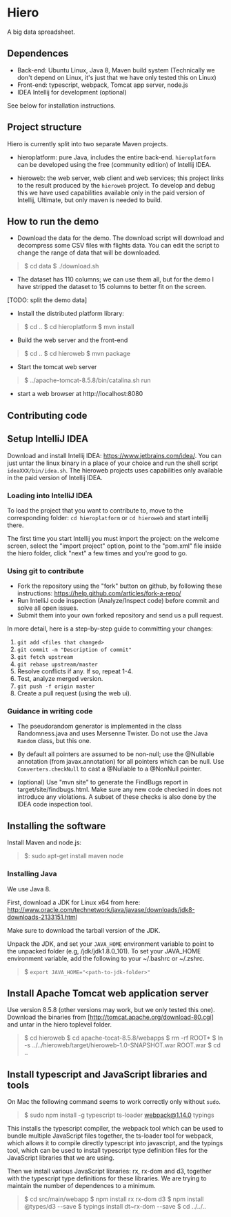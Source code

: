 # Hiero

A big data spreadsheet.

## Dependences

* Back-end: Ubuntu Linux, Java 8, Maven build system
  (Technically we don't depend on Linux, it's just that we have only tested this on Linux)
* Front-end: typescript, webpack, Tomcat app server, node.js
* IDEA Intellij for development (optional)

See below for installation instructions.

## Project structure

Hiero is currently split into two separate Maven projects.

* hieroplatform: pure Java, includes the entire back-end.  `hieroplatform` can be
developed using the free (community edition) of Intellij IDEA.

* hieroweb: the web server, web client and web services; this project links to the
result produced by the `hieroweb` project.  To develop and debug this we have
used capabilities available only in the paid version of Intellij, Ultimate,
but only maven is needed to build.

## How to run the demo

* Download the data for the demo.  The download script will download
  and decompress some CSV files with flights data.  You can edit the
  script to change the range of data that will be downloaded.

>$ cd data
>$ ./download.sh

* The dataset has 110 columns; we can use them all, but for the demo I
  have stripped the dataset to 15 columns to better fit on the screen.

[TODO: split the demo data]

* Install the distributed platform library:

>$ cd ..
>$ cd hieroplatform
>$ mvn install

* Build the web server and the front-end

>$ cd ..
>$ cd hieroweb
>$ mvn package

* Start the tomcat web server

>$ ../apache-tomcat-8.5.8/bin/catalina.sh run

* start a web browser at http://localhost:8080

## Contributing code

## Setup IntelliJ IDEA

Download and install Intellij IDEA: https://www.jetbrains.com/idea/.
You can just untar the linux binary in a place of your choice and run
the shell script `ideaXXX/bin/idea.sh`.  The hieroweb projects uses
capabilities only available in the paid version of Intellij IDEA.

### Loading into IntelliJ IDEA

To load the project that you want to contribute to, move to the
corresponding folder: `cd hieroplatform` or `cd hieroweb` and start
intellij there.

The first time you start Intellij you must import the project: on the
welcome screen, select the "import project" option, point to the
"pom.xml" file inside the hiero folder, click "next" a few times and
you're good to go.

### Using git to contribute

* Fork the repository using the "fork" button on github, by following these instructions:
https://help.github.com/articles/fork-a-repo/
* Run IntelliJ code inspection (Analyze/Inspect code) before commit and solve all open issues.
* Submit them into your own forked repository and send us a pull request.

In more detail, here is a step-by-step guide to committing your changes:

1. `git add <files that changed>`
2. `git commit -m "Description of commit"`
3. `git fetch upstream`
4. `git rebase upstream/master`
5. Resolve conflicts if any. If so, repeat 1-4.
6. Test, analyze merged version.
7. `git push -f origin master`
8. Create a pull request (using the web ui).

### Guidance in writing code

* The pseudorandom generator is implemented in the class
  Randomness.java and uses Mersenne Twister.  Do not use the
  Java `Random` class, but this one.

* By default all pointers are assumed to be non-null; use the
  @Nullable annotation (from javax.annotation) for all pointers which
  can be null.  Use `Converters.checkNull` to cast a @Nullable to a
  @NonNull pointer.

* (optional) Use "mvn site" to generate the FindBugs report in
  target/site/findbugs.html.  Make sure any new code checked in does
  not introduce any violations.  A subset of these checks is also
  done by the IDEA code inspection tool.

## Installing the software

Install Maven and node.js:

>$: sudo apt-get install maven node

### Installing Java

We use Java 8.

First, download a JDK for Linux x64 from here:
http://www.oracle.com/technetwork/java/javase/downloads/jdk8-downloads-2133151.html

Make sure to download the tarball version of the JDK.

Unpack the JDK, and set your `JAVA_HOME` environment variable to point
to the unpacked folder (e.g, <fully qualified path
to>/jdk/jdk1.8.0_101). To set your JAVA_HOME environment variable, add
the following to your ~/.bashrc or ~/.zshrc.

>$ ```export JAVA_HOME="<path-to-jdk-folder>"```

## Install Apache Tomcat web application server

Use version 8.5.8 (other versions may work, but we only tested this
one).  Download the binaries from
[http://tomcat.apache.org/download-80.cgi] and untar in the hiero
toplevel folder.

>$ cd hieroweb
>$ cd apache-tocat-8.5.8/webapps
>$ rm -rf ROOT*
>$ ln -s ../../hieroweb/target/hieroweb-1.0-SNAPSHOT.war ROOT.war
>$ cd ..

## Install typescript and JavaScript libraries and tools

On Mac the following command seems to work correctly only without `sudo`.

>$ sudo npm install -g typescript ts-loader webpack@1.14.0 typings

This installs the typescript compiler, the webpack tool which can be
used to bundle multiple JavaScript files together, the ts-loader tool
for webpack, which allows it to compile directly typescript into
javascript, and the typings tool, which can be used to install
typescript type definition files for the JavaScript libraries that we
are using.

Then we install various JavaScript libraries: rx, rx-dom and d3,
together with the typescript type definitions for these libraries. We
are trying to maintain the number of dependences to a minimum.

>$ cd src/main/webapp
>$ npm install rx rx-dom d3
>$ npm install @types/d3 --save
>$ typings install dt~rx-dom --save
>$ cd ../../..
